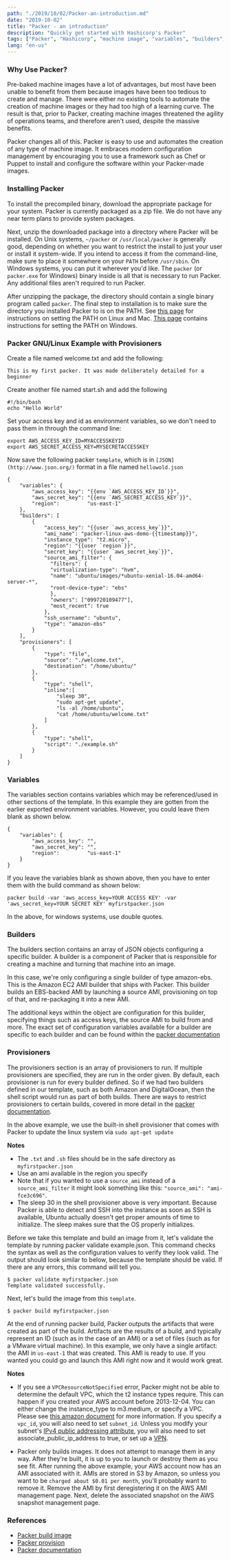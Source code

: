 ```yaml
---
path: "./2019/10/02/Packer-an-introduction.md"
date: "2019-10-02"
title: "Packer - an introduction"
description: "Quickly get started with Hashicorp's Packer"
tags: ["Packer", "Hashicorp", "machine image", "variables", "builders", "provisioners"]
lang: "en-us"
---
```


### Why Use Packer? ###

Pre-baked machine images have a lot of advantages, but most have been unable to
benefit from them because images have been too tedious to create and manage. There
were either no existing tools to automate the creation of machine images or they
had too high of a learning curve. The result is that, prior to Packer, creating
machine images threatened the agility of operations teams, and therefore aren't used,
despite the massive benefits.

Packer changes all of this. Packer is easy to use and automates the creation of any
type of machine image. It embraces modern configuration management by encouraging you
to use a framework such as Chef or Puppet to install and configure the software within
your Packer-made images.

### Installing Packer ###

To install the precompiled binary, download the appropriate package for your system.
Packer is currently packaged as a zip file. We do not have any near term plans to
provide system packages.

Next, unzip the downloaded package into a directory where Packer will be installed.
On Unix systems, ```~/packer``` or ```/usr/local/packer``` is generally good,
depending on whether you want to restrict the install to just your user or install
it system-wide. If you intend to access it from the command-line, make sure to place
it somewhere on your ```PATH``` before ```/usr/sbin```. On Windows systems, you can put
it wherever you'd like. The ```packer``` (or ```packer.exe``` for Windows) binary
inside is all that is necessary to run Packer. Any additional files aren't required to
run Packer.

After unzipping the package, the directory should contain a single binary program called
```packer```. The final step to installation is to make sure the directory you installed
Packer to is on the PATH. See [this page](https://stackoverflow.com/questions/14637979/how-to-permanently-set-path-on-linux)
for instructions on setting the PATH on Linux and Mac. [This page](https://stackoverflow.com/questions/1618280/where-can-i-set-path-to-make-exe-on-windows)
contains instructions for setting the PATH on Windows.

### Packer GNU/Linux Example with Provisioners ###

Create a file named welcome.txt and add the following:
```
This is my first packer. It was made deliberately detailed for a beginner
```

Create another file named start.sh and add the following
```shell
#!/bin/bash
echo "Hello World"
```

Set your access key and id as environment variables, so we don't need to pass
them in through the command line:
```
export AWS_ACCESS_KEY_ID=MYACCESSKEYID
export AWS_SECRET_ACCESS_KEY=MYSECRETACCESSKEY
```

Now save the following packer ```template```, which is in ```[JSON](http://www.json.org/)```
format in a file named ```hellowold.json```
```
{
    "variables": {
        "aws_access_key": "{{env `AWS_ACCESS_KEY_ID`}}",
        "aws_secret_key": "{{env `AWS_SECRET_ACCESS_KEY`}}",
        "region":         "us-east-1"
    },
    "builders": [
        {
            "access_key": "{{user `aws_access_key`}}",
            "ami_name": "packer-linux-aws-demo-{{timestamp}}",
            "instance_type": "t2.micro",
            "region": "{{user `region`}}",
            "secret_key": "{{user `aws_secret_key`}}",
            "source_ami_filter": {
              "filters": {
              "virtualization-type": "hvm",
              "name": "ubuntu/images/*ubuntu-xenial-16.04-amd64-server-*",
              "root-device-type": "ebs"
              },
              "owners": ["099720109477"],
              "most_recent": true
            },
            "ssh_username": "ubuntu",
            "type": "amazon-ebs"
        }
    ],
    "provisioners": [
        {
            "type": "file",
            "source": "./welcome.txt",
            "destination": "/home/ubuntu/"
        },
        {
            "type": "shell",
            "inline":[
                "sleep 30",
                "sudo apt-get update",
                "ls -al /home/ubuntu",
                "cat /home/ubuntu/welcome.txt"
            ]
        },
        {
            "type": "shell",
            "script": "./example.sh"
        }
    ]
}
```

### Variables ###

The variables section contains variables which may be referenced/used in
other sections of the template. In this example they are gotten from the earlier
exported environment variables. However, you could leave them blank as shown below.
```
{
    "variables": {
        "aws_access_key": "",
        "aws_secret_key": "",
        "region":         "us-east-1"
    }
}
```

If you leave the variables blank as shown above, then you have to enter them with
the build command as shown below:

```
packer build -var 'aws_access_key=YOUR ACCESS KEY' -var 'aws_secret_key=YOUR SECRET KEY' myfirstpacker.json
```
In the above, for windows systems, use double quotes.

### Builders ###

The builders section contains an array of JSON objects configuring a
specific builder. A builder is a component of Packer that is responsible for
creating a machine and turning that machine into an image.

In this case, we're only configuring a single builder of type amazon-ebs. This is
the Amazon EC2 AMI builder that ships with Packer. This builder builds an EBS-backed
AMI by launching a source AMI, provisioning on top of that, and re-packaging it
into a new AMI.

The additional keys within the object are configuration for this builder, specifying
things such as access keys, the source AMI to build from and more. The exact set of
configuration variables available for a builder are specific to each builder and can
be found within the [packer documentation](https://packer.io/docs/index.html)

### Provisioners ###

The provisioners section is an array of provisioners to run. If multiple provisioners
are specified, they are run in the order given. By default, each provisioner is run
for every builder defined. So if we had two builders defined in our template, such
as both Amazon and DigitalOcean, then the shell script would run as part of both
builds. There are ways to restrict provisioners to certain builds, covered in more
detail in the [packer documentation](https://packer.io/docs/index.html).

In the above example, we use the built-in shell provisioner that comes with Packer
to update the linux system via ```sudo apt-get update```

__Notes__

- The ```.txt``` and ```.sh``` files should be in the safe directory as ```myfirstpacker.json```
- Use an ami available in the region you specify
- Note that if you wanted to use a ```source_ami``` instead of a ```source_ami_filter```
it might look something like this: ```"source_ami": "ami-fce3c696"```.
- The sleep 30 in the shell provisioner above is very important. Because Packer is able to
detect and SSH into the instance as soon as SSH is available, Ubuntu actually doesn't
get proper amounts of time to initialize. The sleep makes sure that the OS properly
initializes.

Before we take this template and build an image from it, let's validate the template by
running packer validate example.json. This command checks the syntax as well as the
configuration values to verify they look valid. The output should look similar to below,
because the template should be valid. If there are any errors, this command will tell you.

```
$ packer validate myfirstpacker.json
Template validated successfully.
```

Next, let's build the image from this ```template```.

```
$ packer build myfirstpacker.json
```

At the end of running packer build, Packer outputs the artifacts that were created as
part of the build. Artifacts are the results of a build, and typically represent an ID
(such as in the case of an AMI) or a set of files (such as for a VMware virtual machine).
In this example, we only have a single artifact: the AMI in ```us-east-1``` that was
created. This AMI is ready to use. If you wanted you could go and launch this AMI right
now and it would work great.

__Notes__

- If you see a ```VPCResourceNotSpecified``` error, Packer might not be able to determine
the default VPC, which the t2 instance types require. This can happen if you created your
AWS account before 2013-12-04. You can either change the instance_type to m3.medium, or
specify a VPC. Please see [this amazon document](http://docs.aws.amazon.com/AmazonVPC/latest/UserGuide/default-vpc.html)
for more information. If you specify a ```vpc_id```, you will also need to
set ```subnet_id```. Unless you modify your subnet's [IPv4 public addressing attribute](http://docs.aws.amazon.com/AmazonVPC/latest/UserGuide/vpc-ip-addressing.html#subnet-public-ip),
you will also need to set associate_public_ip_address to true, or set up a
[VPN](http://docs.aws.amazon.com/AmazonVPC/latest/UserGuide/VPC_VPN.html).

- Packer only builds images. It does not attempt to manage them in any way. After they're
built, it is up to you to launch or destroy them as you see fit. After running the above
example, your AWS account now has an AMI associated with it. AMIs are stored in S3 by
Amazon, so unless you want to be ```charged about $0.01 per month```, you'll probably want
to remove it. Remove the AMI by first deregistering it on the AWS AMI management page.
Next, delete the associated snapshot on the AWS snapshot management page.

### References ###

- [Packer build image](https://packer.io/intro/getting-started/build-image.html)
- [Packer provision](https://packer.io/intro/getting-started/provision.html)
- [Packer documentation](https://packer.io/docs/index.html)
